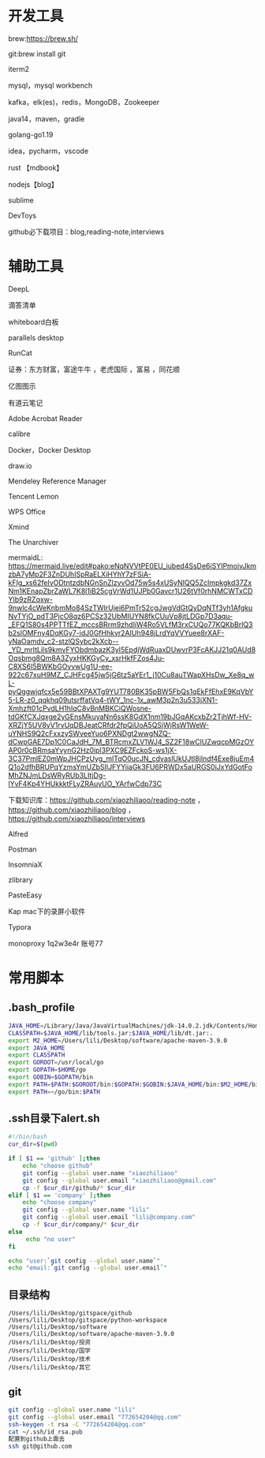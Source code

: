# 开发工具

brew:https://brew.sh/

git:brew install git

iterm2

mysql，mysql workbench

kafka，elk(es)，redis，MongoDB，Zookeeper

java14，maven，gradle

golang-go1.19

idea，pycharm，vscode

rust 【mdbook】

nodejs【blog】

sublime

DevToys

github必下载项目：blog,reading-note,interviews

# 辅助工具

DeepL

滴答清单

whiteboard白板

parallels desktop

RunCat

证券：东方财富，富途牛牛 ，老虎国际 ，富易 ，同花顺

亿图图示

有道云笔记

Adobe Acrobat Reader

calibre

Docker，Docker Desktop

draw.io

Mendeley Reference Manager

Tencent Lemon

WPS Office

Xmind

The Unarchiver

mermaidL: https://mermaid.live/edit#pako:eNqNVVtPE0EU_iubed4SsDe6iSYIPmoivJkmzbA7yMp2F3ZnDUhISpRaELXiHYhY7zFSiA-kFIg_xs62feIvODtntzdbNGnSnZlzvvOd75w5s4xUSyNIQQ5ZcImpkgkd37ZxNm1KEnapZbrZaWL7K8l1iB25cgVrWd1UJPb0Gavcr1U26tVf0rhNMCWTxCDYIb9zRZqxw-9nwlc4cWeKnbmMo84SzTWIrUjei6PmTr52cgJwgVdGtQyDqNTf3yh1AfgkuNvTYjO_pdT3PjcO8qz6PCSz32UbMIUYN8fkCUuVp8jtLDGp7D3aqu-_EFQ1S80s4PPTTfEZ_mccsBRrm9zhdIiW4Ro5VLfM3rxCUQo77KQKbBrlQ3b2slOMFny4DqKGy7-idJ0GfHhkvr2AIUh948jLrdYqVVYuee8rXAF-yNaOamdv_c2-stzlQSybc2kXcb--_YD_mrltLils9kmvFYObdmbazK3yI5EpdjWdRuaxDUwvrP3FcAKJJ21q0AUd8Oqsbmg8Qm8A3ZyxHKKGyCy_xsrHkfFZos4Ju-C8XS6I5BWKbGOvvwUg1U-ee-922c67xuH9MZ_CJHFcg45jw5jG6tz5aYEr1_j10Cu8auTWapXHsDw_Xe8q_wL-pyQggwjqfcx5e59BBtXPAXTg9YUT780BK35pBW5FbQs1qEkFfEhxE9KqVbY5-LR-z0_qqkhq09utsrffatVq4-tWY_1nc-1x_awM3p2n3u533jXN1-Xmhzft01cPvdLH1hIqC8vBnMBKCiQWosne-tdGKfCXJqxge2yGEnsMkuyaNn6ssK8GdX1nm19bJGqAKcxbZr2TjhWf-HV-XRZjY5UV8vV1rvUqDBJeatCRfdr2fpQiUoA5QSjWjRsW1WeW-uYNHS9Q2cFxxzySWveeYuo6PXNDgt2wwgNZQ-dCwpGAE7Dp1C0CaJdH_7M_BTRcmxZLV1WJ4_SZ2F18wClUZwqcpMGzOYAP0r0cBRmsaYvynG2Hz0ipl3PXC9EZFckoS-ws1jX-3C37PmlEZ0mWpJHCPzUyg_mlTqO0ucJN_cdvaslUkUJtl8jIndf4Exe8juEm4Q1o2dfhBRUPqYzmsYmUZbSIlJFYYiiaGk3FU6PRWDx5aURGS0iJxYdGotFoMhZNJmLDsWRyRUb3LItjDg-lYvF4Kp4YHUkkktFLyZRAuyUO_YArfwCdp73C

下载知识库：https://github.com/xiaozhiliaoo/reading-note ， https://github.com/xiaozhiliaoo/blog ，https://github.com/xiaozhiliaoo/interviews

Alfred

Postman

InsomniaX

zlibrary

PasteEasy

Kap mac下的录屏小软件

Typora

monoproxy 1q2w3e4r 账号77

# 常用脚本

## .bash_profile

```bash
JAVA_HOME=/Library/Java/JavaVirtualMachines/jdk-14.0.2.jdk/Contents/Home
CLASSPATH=$JAVA_HOME/lib/tools.jar:$JAVA_HOME/lib/dt.jar:.
export M2_HOME=/Users/lili/Desktop/software/apache-maven-3.9.0
export JAVA_HOME
export CLASSPATH
export GOROOT=/usr/local/go
export GOPATH=$HOME/go
export GOBIN=$GOPATH/bin
export PATH=$PATH:$GOROOT/bin:$GOPATH:$GOBIN:$JAVA_HOME/bin:$M2_HOME/bin
export PATH=~/go/bin:$PATH
```

## .ssh目录下alert.sh

```bash
#!/bin/bash
cur_dir=$(pwd)

if [ $1 == 'github' ];then
    echo "choose github"
    git config --global user.name "xiaozhiliaoo"
    git config --global user.email "xiaozhiliaoo@gmail.com"
    cp -f $cur_dir/github/* $cur_dir
elif [ $1 == 'company' ];then
    echo "choose company"
    git config --global user.name "lili"
    git config --global user.email "lili@company.com"
    cp -f $cur_dir/company/* $cur_dir
else
     echo "no user"
fi

echo "user:`git config --global user.name`"
echo "email:`git config --global user.email`"
```

## 目录结构

```text
/Users/lili/Desktop/gitspace/github
/Users/lili/Desktop/gitspace/python-workspace
/Users/lili/Desktop/software
/Users/lili/Desktop/software/apache-maven-3.9.0
/Users/lili/Desktop/投资
/Users/lili/Desktop/国学
/Users/lili/Desktop/技术
/Users/lili/Desktop/其它
```

## git
```bash
git config --global user.name "lili"
git config --global user.email "772654204@qq.com"
ssh-keygen -t rsa -C "772654204@qq.com"
cat ~/.ssh/id_rsa.pub
配置到github上面去
ssh git@github.com
```
